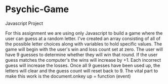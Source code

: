 # Psychic-Game
Javascript Project

For this assignment we are using only Javascript to build a game where the user can guess at a random letter. I've created an array consisting of all of the possible letter choices along with variables to hold specific values. 
The game will begin with the user's win and loss count set at zero. The user will have 9 guesses to determine whether they will win that round. If the user guess matches the computer's the wins will increase by +1. Each incorrect guess will increase the losses. Once all 9 guesses have been used up, the letters will clear and the guess count will reset back to 9. 
The vital part to make this work is the document.onkey up = function (event) 
